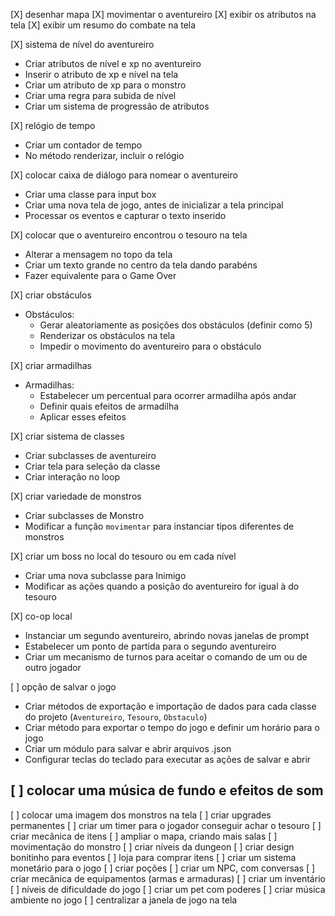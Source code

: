[X] desenhar mapa
[X] movimentar o aventureiro
[X] exibir os atributos na tela
[X] exibir um resumo do combate na tela

[X] sistema de nível do aventureiro
- Criar atributos de nível e xp no aventureiro
- Inserir o atributo de xp e nível na tela
- Criar um atributo de xp para o monstro
- Criar uma regra para subida de nível
- Criar um sistema de progressão de atributos

[X] relógio de tempo
- Criar um contador de tempo
- No método renderizar, incluir o relógio

[X] colocar caixa de diálogo para nomear o aventureiro
- Criar uma classe para input box
- Criar uma nova tela de jogo, antes de inicializar a tela principal
- Processar os eventos e capturar o texto inserido

[X] colocar que o aventureiro encontrou o tesouro na tela
- Alterar a mensagem no topo da tela
- Criar um texto grande no centro da tela dando parabéns
- Fazer equivalente para o Game Over

[X] criar obstáculos
- Obstáculos:
    - Gerar aleatoriamente as posições dos obstáculos (definir como 5)
    - Renderizar os obstáculos na tela
    - Impedir o movimento do aventureiro para o obstáculo

[X] criar armadilhas
- Armadilhas:
    - Estabelecer um percentual para ocorrer armadilha após andar
    - Definir quais efeitos de armadilha
    - Aplicar esses efeitos

[X] criar sistema de classes
- Criar subclasses de aventureiro
- Criar tela para seleção da classe
- Criar interação no loop

[X] criar variedade de monstros
- Criar subclasses de Monstro
- Modificar a função `movimentar` para instanciar tipos diferentes de monstros

[X] criar um boss no local do tesouro ou em cada nível
- Criar uma nova subclasse para Inimigo
- Modificar as ações quando a posição do aventureiro for igual à do tesouro

[X] co-op local
- Instanciar um segundo aventureiro, abrindo novas janelas de prompt
- Estabelecer um ponto de partida para o segundo aventureiro
- Criar um mecanismo de turnos para aceitar o comando de um ou de outro jogador

[ ] opção de salvar o jogo
- Criar métodos de exportação e importação de dados para cada classe do projeto (`Aventureiro`, `Tesouro`, `Obstaculo`)
- Criar método para exportar o tempo do jogo e definir um horário para o jogo
- Criar um módulo para salvar e abrir arquivos .json
- Configurar teclas do teclado para executar as ações de salvar e abrir


[ ] colocar uma música de fundo e efeitos de som
-



[ ] colocar uma imagem dos monstros na tela
[ ] criar upgrades permanentes
[ ] criar um timer para o jogador conseguir achar o tesouro
[ ] criar mecânica de itens
[ ] ampliar o mapa, criando mais salas
[ ] movimentação do monstro
[ ] criar níveis da dungeon
[ ] criar design bonitinho para eventos
[ ] loja para comprar itens
[ ] criar um sistema monetário para o jogo
[ ] criar poções
[ ] criar um NPC, com conversas
[ ] criar mecânica de equipamentos (armas e armaduras)
[ ] criar um inventário
[ ] níveis de dificuldade do jogo
[ ] criar um pet com poderes
[ ] criar música ambiente no jogo
[ ] centralizar a janela de jogo na tela
